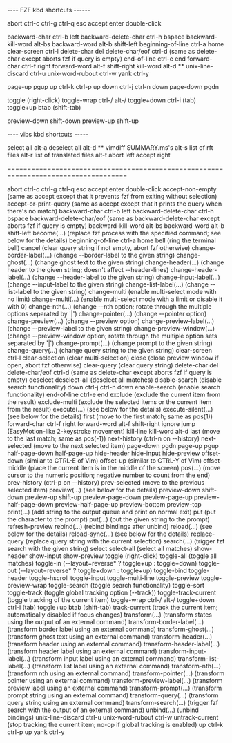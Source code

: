 ---- FZF kbd shortcuts ------

abort                        ctrl-c  ctrl-g  ctrl-q  esc
accept                       enter   double-click

backward-char                ctrl-b  left
backward-delete-char         ctrl-h  bspace
backward-kill-word           alt-bs
backward-word                alt-b   shift-left
beginning-of-line            ctrl-a  home
clear-screen                 ctrl-l
delete-char                  del
delete-char/eof              ctrl-d (same as delete-char except aborts fzf if query is empty)
end-of-line                  ctrl-e  end
forward-char                 ctrl-f  right
forward-word                 alt-f   shift-right
kill-word                    alt-d     **
unix-line-discard            ctrl-u
unix-word-rubout             ctrl-w
yank                         ctrl-y

page-up                      pgup
up                           ctrl-k  ctrl-p  up
down                         ctrl-j  ctrl-n  down
page-down                    pgdn

toggle                       (right-click)
toggle-wrap                  ctrl-/  alt-/
toggle+down                  ctrl-i  (tab)
toggle+up                    btab    (shift-tab)

preview-down                 shift-down
preview-up                   shift-up

---- vibs kbd shortcuts -----

select all                   alt-a
deselect all                 alt-d   **
vimdiff SUMMARY.ms's         alt-s
list of rft files            alt-r
list of translated files     alt-t
abort                        left
accept                       right

====================================================================================


abort                        ctrl-c  ctrl-g  ctrl-q  esc
accept                       enter   double-click
accept-non-empty             (same as accept except that it prevents fzf from exiting without selection)
accept-or-print-query        (same as accept except that it prints the query when there's no match)
backward-char                ctrl-b  left
backward-delete-char         ctrl-h  bspace
backward-delete-char/eof     (same as backward-delete-char except aborts fzf if query is empty)
backward-kill-word           alt-bs
backward-word                alt-b   shift-left
become(...)                  (replace fzf process with the specified command; see below for the details)
beginning-of-line            ctrl-a  home
bell                         (ring the terminal bell)
cancel                       (clear query string if not empty, abort fzf otherwise)
change-border-label(...)     (change --border-label to the given string)
change-ghost(...)            (change ghost text to the given string)
change-header(...)           (change header to the given string; doesn't affect --header-lines)
change-header-label(...)     (change --header-label to the given string)
change-input-label(...)      (change --input-label to the given string)
change-list-label(...)       (change --list-label to the given string)
change-multi                 (enable multi-select mode with no limit)
change-multi(...)            (enable multi-select mode with a limit or disable it with 0)
change-nth(...)              (change --nth option; rotate through the multiple options separated by '|')
change-pointer(...)          (change --pointer option)
change-preview(...)          (change --preview option)
change-preview-label(...)    (change --preview-label to the given string)
change-preview-window(...)   (change --preview-window option; rotate through the multiple option sets separated by '|')
change-prompt(...)           (change prompt to the given string)
change-query(...)            (change query string to the given string)
clear-screen                 ctrl-l
clear-selection              (clear multi-selection)
close                        (close preview window if open, abort fzf otherwise)
clear-query                  (clear query string)
delete-char                  del
delete-char/eof              ctrl-d (same as delete-char except aborts fzf if query is empty)
deselect
deselect-all                 (deselect all matches)
disable-search               (disable search functionality)
down                         ctrl-j  ctrl-n  down
enable-search                (enable search functionality)
end-of-line                  ctrl-e  end
exclude                      (exclude the current item from the result)
exclude-multi                (exclude the selected items or the current item from the result)
execute(...)                 (see below for the details)
execute-silent(...)          (see below for the details)
first                        (move to the first match; same as pos(1))
forward-char                 ctrl-f  right
forward-word                 alt-f   shift-right
ignore
jump                         (EasyMotion-like 2-keystroke movement)
kill-line
kill-word                    alt-d
last                         (move to the last match; same as pos(-1))
next-history                 (ctrl-n on --history)
next-selected                (move to the next selected item)
page-down                    pgdn
page-up                      pgup
half-page-down
half-page-up
hide-header
hide-input
hide-preview
offset-down                  (similar to CTRL-E of Vim)
offset-up                    (similar to CTRL-Y of Vim)
offset-middle                (place the current item is in the middle of the screen)
pos(...)                     (move cursor to the numeric position; negative number to count from the end)
prev-history                 (ctrl-p on --history)
prev-selected                (move to the previous selected item)
preview(...)                 (see below for the details)
preview-down                 shift-down
preview-up                   shift-up
preview-page-down
preview-page-up
preview-half-page-down
preview-half-page-up
preview-bottom
preview-top
print(...)                   (add string to the output queue and print on normal exit)
put                          (put the character to the prompt)
put(...)                     (put the given string to the prompt)
refresh-preview
rebind(...)                  (rebind bindings after unbind)
reload(...)                  (see below for the details)
reload-sync(...)             (see below for the details)
replace-query                (replace query string with the current selection)
search(...)                  (trigger fzf search with the given string)
select
select-all                   (select all matches)
show-header
show-input
show-preview
toggle                       (right-click)
toggle-all                   (toggle all matches)
toggle-in                    (--layout=reverse* ? toggle+up : toggle+down)
toggle-out                   (--layout=reverse* ? toggle+down : toggle+up)
toggle-bind
toggle-header
toggle-hscroll
toggle-input
toggle-multi-line
toggle-preview
toggle-preview-wrap
toggle-search                (toggle search functionality)
toggle-sort
toggle-track                 (toggle global tracking option (--track))
toggle-track-current         (toggle tracking of the current item)
toggle-wrap                  ctrl-/  alt-/
toggle+down                  ctrl-i  (tab)
toggle+up                    btab    (shift-tab)
track-current                (track the current item; automatically disabled if focus changes)
transform(...)               (transform states using the output of an external command)
transform-border-label(...)  (transform border label using an external command)
transform-ghost(...)         (transform ghost text using an external command)
transform-header(...)        (transform header using an external command)
transform-header-label(...)  (transform header label using an external command)
transform-input-label(...)   (transform input label using an external command)
transform-list-label(...)    (transform list label using an external command)
transform-nth(...)           (transform nth using an external command)
transform-pointer(...)       (transform pointer using an external command)
transform-preview-label(...) (transform preview label using an external command)
transform-prompt(...)        (transform prompt string using an external command)
transform-query(...)         (transform query string using an external command)
transform-search(...)        (trigger fzf search with the output of an external command)
unbind(...)                  (unbind bindings)
unix-line-discard            ctrl-u
unix-word-rubout             ctrl-w
untrack-current              (stop tracking the current item; no-op if global tracking is enabled)
up                           ctrl-k  ctrl-p  up
yank                         ctrl-y
